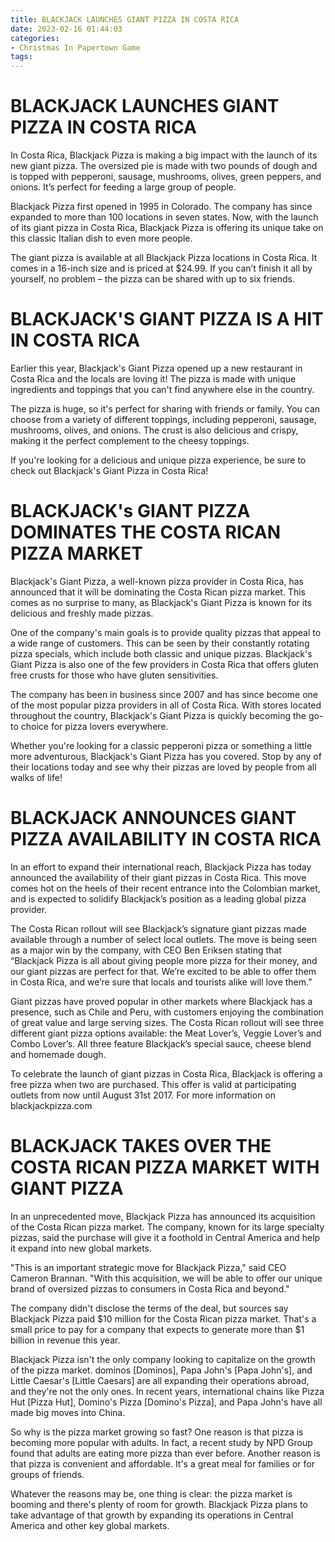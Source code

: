 ```yaml
---
title: BLACKJACK LAUNCHES GIANT PIZZA IN COSTA RICA
date: 2023-02-16 01:44:03
categories:
- Christmas In Papertown Game
tags:
---
```



#  BLACKJACK LAUNCHES GIANT PIZZA IN COSTA RICA

In Costa Rica, Blackjack Pizza is making a big impact with the launch of its new giant pizza. The oversized pie is made with two pounds of dough and is topped with pepperoni, sausage, mushrooms, olives, green peppers, and onions. It’s perfect for feeding a large group of people.

Blackjack Pizza first opened in 1995 in Colorado. The company has since expanded to more than 100 locations in seven states. Now, with the launch of its giant pizza in Costa Rica, Blackjack Pizza is offering its unique take on this classic Italian dish to even more people.

The giant pizza is available at all Blackjack Pizza locations in Costa Rica. It comes in a 16-inch size and is priced at $24.99. If you can’t finish it all by yourself, no problem – the pizza can be shared with up to six friends.

#  BLACKJACK'S GIANT PIZZA IS A HIT IN COSTA RICA 

Earlier this year, Blackjack's Giant Pizza opened up a new restaurant in Costa Rica and the locals are loving it! The pizza is made with unique ingredients and toppings that you can't find anywhere else in the country.

The pizza is huge, so it's perfect for sharing with friends or family. You can choose from a variety of different toppings, including pepperoni, sausage, mushrooms, olives, and onions. The crust is also delicious and crispy, making it the perfect complement to the cheesy toppings.

If you're looking for a delicious and unique pizza experience, be sure to check out Blackjack's Giant Pizza in Costa Rica!

#  BLACKJACK's GIANT PIZZA DOMINATES THE COSTA RICAN PIZZA MARKET 

Blackjack's Giant Pizza, a well-known pizza provider in Costa Rica, has announced that it will be dominating the Costa Rican pizza market. This comes as no surprise to many, as Blackjack's Giant Pizza is known for its delicious and freshly made pizzas.

One of the company's main goals is to provide quality pizzas that appeal to a wide range of customers. This can be seen by their constantly rotating pizza specials, which include both classic and unique pizzas. Blackjack's Giant Pizza is also one of the few providers in Costa Rica that offers gluten free crusts for those who have gluten sensitivities.

The company has been in business since 2007 and has since become one of the most popular pizza providers in all of Costa Rica. With stores located throughout the country, Blackjack's Giant Pizza is quickly becoming the go-to choice for pizza lovers everywhere.

Whether you're looking for a classic pepperoni pizza or something a little more adventurous, Blackjack's Giant Pizza has you covered. Stop by any of their locations today and see why their pizzas are loved by people from all walks of life!

#  BLACKJACK ANNOUNCES GIANT PIZZA AVAILABILITY IN COSTA RICA 

In an effort to expand their international reach, Blackjack Pizza has today announced the availability of their giant pizzas in Costa Rica. This move comes hot on the heels of their recent entrance into the Colombian market, and is expected to solidify Blackjack’s position as a leading global pizza provider.

The Costa Rican rollout will see Blackjack’s signature giant pizzas made available through a number of select local outlets. The move is being seen as a major win by the company, with CEO Ben Eriksen stating that “Blackjack Pizza is all about giving people more pizza for their money, and our giant pizzas are perfect for that. We’re excited to be able to offer them in Costa Rica, and we’re sure that locals and tourists alike will love them.”

Giant pizzas have proved popular in other markets where Blackjack has a presence, such as Chile and Peru, with customers enjoying the combination of great value and large serving sizes. The Costa Rican rollout will see three different giant pizza options available: the Meat Lover’s, Veggie Lover’s and Combo Lover’s. All three feature Blackjack’s special sauce, cheese blend and homemade dough.

To celebrate the launch of giant pizzas in Costa Rica, Blackjack is offering a free pizza when two are purchased. This offer is valid at participating outlets from now until August 31st 2017. For more information on blackjackpizza.com

#  BLACKJACK TAKES OVER THE COSTA RICAN PIZZA MARKET WITH GIANT PIZZA

In an unprecedented move, Blackjack Pizza has announced its acquisition of the Costa Rican pizza market. The company, known for its large specialty pizzas, said the purchase will give it a foothold in Central America and help it expand into new global markets.

"This is an important strategic move for Blackjack Pizza," said CEO Cameron Brannan. "With this acquisition, we will be able to offer our unique brand of oversized pizzas to consumers in Costa Rica and beyond."

The company didn't disclose the terms of the deal, but sources say Blackjack Pizza paid $10 million for the Costa Rican pizza market. That's a small price to pay for a company that expects to generate more than $1 billion in revenue this year.

Blackjack Pizza isn't the only company looking to capitalize on the growth of the pizza market. dominos [Dominos], Papa John's [Papa John's], and Little Caesar's [Little Caesars] are all expanding their operations abroad, and they're not the only ones. In recent years, international chains like Pizza Hut [Pizza Hut], Domino's Pizza [Domino's Pizza], and Papa John's have all made big moves into China.

 So why is the pizza market growing so fast? One reason is that pizza is becoming more popular with adults. In fact, a recent study by NPD Group found that adults are eating more pizza than ever before. Another reason is that pizza is convenient and affordable. It's a great meal for families or for groups of friends.

Whatever the reasons may be, one thing is clear: the pizza market is booming and there's plenty of room for growth. Blackjack Pizza plans to take advantage of that growth by expanding its operations in Central America and other key global markets.